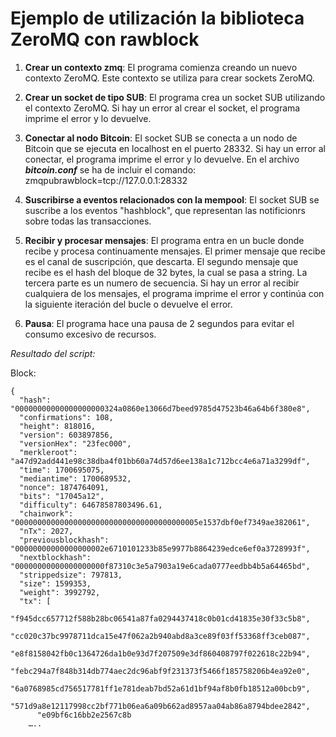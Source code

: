 
# Ejemplo de utilización la biblioteca ZeroMQ con rawblock 

1. **Crear un contexto zmq**: El programa comienza creando un nuevo contexto ZeroMQ. Este contexto se utiliza para crear sockets ZeroMQ.

2. **Crear un socket de tipo SUB**: El programa crea un socket SUB utilizando el contexto ZeroMQ. Si hay un error al crear el socket, el programa imprime el error y lo devuelve.

3. **Conectar al nodo Bitcoin**: El socket SUB se conecta a un nodo de Bitcoin que se ejecuta en localhost en el puerto 28332. Si hay un error al conectar, el programa imprime el error y lo devuelve. 
En el archivo ***bitcoin.conf*** se ha de incluir el comando: 
zmqpubrawblock=tcp://127.0.0.1:28332

4. **Suscribirse a eventos relacionados con la mempool**: El socket SUB se suscribe a los eventos "hashblock", que representan las notificionrs sobre todas las transacciones.

5. **Recibir y procesar mensajes**: El programa entra en un bucle donde recibe y procesa continuamente mensajes. El primer mensaje que recibe es el canal de suscripción, que descarta. El segundo mensaje que recibe es el hash del bloque de 32 bytes, la cual se pasa a string. La tercera parte es un numero de secuencia. Si hay un error al recibir cualquiera de los mensajes, el programa imprime el error y continúa con la siguiente iteración del bucle o devuelve el error.

6. **Pausa**: El programa hace una pausa de 2 segundos para evitar el consumo excesivo de recursos.



*Resultado del script:*

Block: 
```
{
  "hash": "00000000000000000000324a0860e13066d7beed9785d47523b46a64b6f380e8",
  "confirmations": 108,
  "height": 818016,
  "version": 603897856,
  "versionHex": "23fec000",
  "merkleroot": "a47d92add441e98c38dba4f01bb60a74d57d6ee138a1c712bcc4e6a71a3299df",
  "time": 1700695075,
  "mediantime": 1700689532,
  "nonce": 1874764091,
  "bits": "17045a12",
  "difficulty": 64678587803496.61,
  "chainwork": "00000000000000000000000000000000000000005e1537dbf0ef7349ae382061",
  "nTx": 2027,
  "previousblockhash": "00000000000000000002e6710101233b85e9977b8864239edce6ef0a3728993f",
  "nextblockhash": "00000000000000000000f87310c3e5a7903a19e6cada0777eedbb4b5a64465bd",
  "strippedsize": 797813,
  "size": 1599353,
  "weight": 3992792,
  "tx": [
	  "f945dcc657712f588b28bc06541a87fa0294437418c0b01cd41835e30f33c5b8",
	  "cc020c37bc9978711dca15e47f062a2b940abd8a3ce89f03ff53368ff3ceb087",
	  "e8f8158042fb0c1364726da1b0e93d7f207509e3df860408797f022618c22b94",
	  "febc294a7f848b314db774aec2dc96abf9f231373f5466f185758206b4ea92e0",
	  "6a0768985cd756517781ff1e781deab7bd52a61d1bf94af8b0fb18512a00bcb9",
	  "571d9a8e12117998cc2bf771b06ea6a09b662ad8957aa04ab86a8794bdee2842",
	  "e09bf6c16bb2e2567c8b
	…..

```



